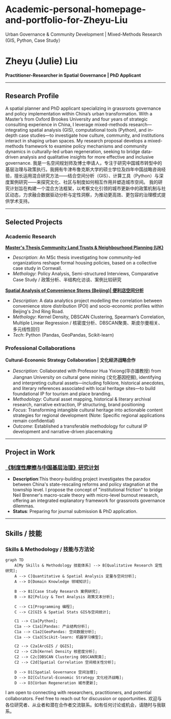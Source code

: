 # Academic-personal-homepage-and-portfolio-for-Zheyu-Liu
Urban Governance & Community Development | Mixed-Methods Research (GIS, Python, Case Study）

# Zheyu (Julie) Liu

**Practitioner-Researcher in Spatial Governance | PhD Applicant**

---

## Research Profile

A spatial planner and PhD applicant specializing in grassroots governance and policy implementation within China’s urban transformation. With a Master’s from Oxford Brookes University and four years of strategic consulting experience in China, I leverage mixed-methods research—integrating spatial analysis (GIS), computational tools (Python), and in-depth case studies—to investigate how culture, community, and institutions interact in shaping urban spaces.
My research proposal develops a mixed-methods framework to examine policy mechanisms and community dynamics in culturally-led urban regeneration, seeking to bridge data-driven analysis and qualitative insights for more effective and inclusive governance.
我是一名空间规划师及博士申请人，专注于研究中国城市转型中的基层治理与政策执行。我拥有牛津布鲁克斯大学的硕士学位及四年中国战略咨询经验，擅长运用混合研究方法——结合空间分析（GIS）、计算工具（Python）与深度案例研究——来探究文化、社区与制度如何相互作用并塑造城市空间。
我的研究计划旨在构建一个混合方法框架，以考察文化引领的城市更新中的政策机制与社区动态，力求融合数据驱动分析与定性洞察，为推动更高效、更包容的治理模式提供学术支持。



---

## Selected Projects
### Academic Research
**[Master's Thesis Community Land Trusts & Neighbourhood Planning (UK)](zheyu-Julie-Liu/projects/master-thesis.md)**
*   *Description*: An MSc thesis investigating how community-led organizations reshape formal housing policies, based on a collective case study in Cornwall.
*   *Methology*: Policy Analysis, Semi-structured Interviews, Comparative Case Study / 政策分析、半结构化访谈、案例比较研究

**[Spatial Analysis of Convenience Stores (Beijing)| 便利店空间分析](zheyu-Julie-Liu/qgis-data-analysis-writing-sample/blob/main/paper.md)**
*   *Description*: A data analytics project modelling the correlation between convenience store distribution (POI) and socio-economic profiles within Beijing's 2nd Ring Road.
*   *Methology*: Kernel Density, DBSCAN Clustering, Spearman’s Correlation, Multiple Linear Regression / 核密度分析、DBSCAN聚类、斯皮尔曼相关、多元线性回归
*   *Tech*: Python (Pandas, GeoPandas, Scikit-learn)

### Professional Collaborations 
**Cultural-Economic Strategy Collaboration | 文化经济战略合作**
*   *Description*: Collaborated with Professor Hua Yixiong(华亦雄教授) from Jiangnan University on cultural gene mining (文化基因挖掘), identifying and interpreting cultural assets—including folklore, historical anecdotes, and literary references associated with local heritage sites—to build foundational IP for tourism and place branding.
*   *Methodology*: Cultural asset mapping, historical & literary archival research, narrative extraction, IP structuring, brand positioning
*   *Focus*: Transforming intangible cultural heritage into actionable content strategies for regional development (Note: Specific regional applications remain confidential)
*   *Outcome*: Established a transferable methodology for cultural IP development and narrative-driven placemaking
---

## Project in Work

###  [《制度性摩擦与中国基层治理》研究计划](./projects/institutional-friction.md)
*   **Description**:This theory-building project investigates the paradox between China's state-rescaling reforms and policy stagnation at the township level. I propose the concept of "institutional friction" to bridge Neil Brenner's macro-scale theory with micro-level burnout research, offering an integrated explanatory framework for grassroots governance dilemmas.
*    **Status**: Preparing for journal submission & PhD application.
---

## Skills / 技能
### Skills & Methodology / 技能与方法论

```mermaid
graph TD
    A[My Skills & Methodology 技能体系] --> B[Qualitative Research 定性研究];
    A --> C[Quantitative & Spatial Analysis 定量与空间分析];
    A --> D[Domain Knowledge 领域知识];
    
    B --> B1[Case Study Research 案例研究];
    B --> B2[Policy & Text Analysis 政策文本分析];
    
    C --> C1[Programming 编程];
    C --> C2[GIS & Spatial Stats GIS与空间统计];
    
    C1 --> C1a[Python];
    C1a --> C1a1[Pandas: 产业结构分析];
    C1a --> C1a2[GeoPandas: 空间数据分析];
    C1a --> C1a3[Scikit-learn: 机器学习模型];
    
    C2 --> C2a[ArcGIS / QGIS];
    C2 --> C2b[Kernel Density 核密度分析];
    C2 --> C2c[DBSCAN Clustering DBSCAN聚类];
    C2 --> C2d[Spatial Correlation 空间相关性分析];
    
    D --> D1[Spatial Governance 空间治理];
    D --> D2[Cultural-Economic Strategy 文化经济战略];
    D --> D3[Urban Regeneration 城市更新];
```		


I am open to connecting with researchers, practitioners, and potential collaborators. Feel free to reach out for discussion or opportunities.
欢迎与各位研究者、从业者和潜在合作者交流联系。如有任何讨论或机会，请随时与我联系。
